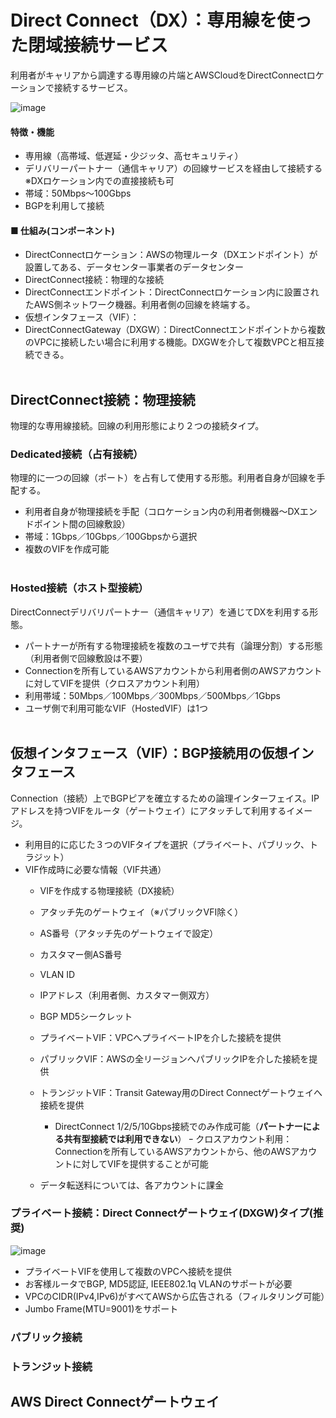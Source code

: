 # Direct Connect（DX）：専用線を使った閉域接続サービス
利用者がキャリアから調達する専用線の片端とAWSCloudをDirectConnectロケーションで接続するサービス。

![image](https://github.com/user-attachments/assets/5ddf43c3-eb1e-4f7d-8d86-c5d10364b5f3)


#### 特徴・機能
- 専用線（高帯域、低遅延・少ジッタ、高セキュリティ）
- デリバリーパートナー（通信キャリア）の回線サービスを経由して接続する ※DXロケーション内での直接接続も可
- 帯域：50Mbps～100Gbps
- BGPを利用して接続

#### ■ 仕組み(コンポーネント)
- DirectConnectロケーション：AWSの物理ルータ（DXエンドポイント）が設置してある、データセンター事業者のデータセンター
- DirectConnect接続：物理的な接続
- DirectConnectエンドポイント：DirectConnectロケーション内に設置されたAWS側ネットワーク機器。利用者側の回線を終端する。
- 仮想インタフェース（VIF）：
- DirectConnectGateway（DXGW）：DirectConnectエンドポイントから複数のVPCに接続したい場合に利用する機能。DXGWを介して複数VPCと相互接続できる。
<br><br>

## DirectConnect接続：物理接続
物理的な専用線接続。回線の利用形態により２つの接続タイプ。
### Dedicated接続（占有接続）
物理的に一つの回線（ポート）を占有して使用する形態。利用者自身が回線を手配する。
- 利用者自身が物理接続を手配（コロケーション内の利用者側機器～DXエンドポイント間の回線敷設） 
- 帯域：1Gbps／10Gbps／100Gbpsから選択
- 複数のVIFを作成可能
<br><br>
### Hosted接続（ホスト型接続）
DirectConnectデリバリパートナー（通信キャリア）を通じてDXを利用する形態。
- パートナーが所有する物理接続を複数のユーザで共有（論理分割）する形態（利用者側で回線敷設は不要）
- Connectionを所有しているAWSアカウントから利用者側のAWSアカウントに対してVIFを提供（クロスアカウント利用）
- 利用帯域：50Mbps／100Mbps／300Mbps／500Mbps／1Gbps
- ユーザ側で利用可能なVIF（HostedVIF）は1つ
<br><br>

## 仮想インタフェース（VIF）：BGP接続用の仮想インタフェース
Connection（接続）上でBGPピアを確立するための論理インターフェイス。IPアドレスを持つVIFをルータ（ゲートウェイ）にアタッチして利用するイメージ。
- 利用目的に応じた３つのVIFタイプを選択（プライベート、パブリック、トラジット）
- VIF作成時に必要な情報（VIF共通）
  - VIFを作成する物理接続（DX接続） 
  - アタッチ先のゲートウェイ（※パブリックVFI除く）
  - AS番号（アタッチ先のゲートウェイで設定）
  - カスタマー側AS番号
  - VLAN ID
  - IPアドレス（利用者側、カスタマー側双方）
  - BGP MD5シークレット


  - プライベートVIF：VPCへプライベートIPを介した接続を提供
  - パブリックVIF：AWSの全リージョンへパブリックIPを介した接続を提供
  - トランジットVIF：Transit Gateway用のDirect Connectゲートウェイへ接続を提供
    - DirectConnect 1/2/5/10Gbps接続でのみ作成可能（**パートナーによる共有型接続では利用できない**）
ｰ クロスアカウント利用：Connectionを所有しているAWSアカウントから、他のAWSアカウントに対してVIFを提供することが可能
  - データ転送料については、各アカウントに課金

### プライベート接続：Direct Connectゲートウェイ(DXGW)タイプ(推奨)

![image](https://github.com/user-attachments/assets/0da1f15e-073a-4e95-8708-5ead25832338)

- プライベートVIFを使用して複数のVPCへ接続を提供
- お客様ルータでBGP, MD5認証, IEEE802.1q VLANのサポートが必要
- VPCのCIDR(IPv4,IPv6)がすべてAWSから広告される（フィルタリング可能）
- Jumbo Frame(MTU=9001)をサポート

### パブリック接続
### トランジット接続


## AWS Direct Connectゲートウェイ


  
  
